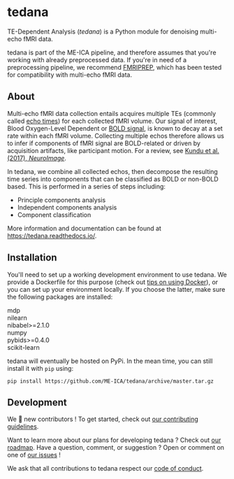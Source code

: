 # tedana

TE-Dependent Analysis (_tedana_) is a Python module for denoising multi-echo fMRI data.

tedana is part of the ME-ICA pipeline, and therefore assumes that you're working with already preprocessed data. If you're in need of a preprocessing pipeline, we recommend [FMRIPREP](https://github.com/poldracklab/fmriprep/), which has been tested for compatibility with multi-echo fMRI data.

## About

Multi-echo fMRI data collection entails acquires multiple TEs (commonly called [echo times](http://mriquestions.com/tr-and-te.html)) for each collected fMRI volume.
Our signal of interest, Blood Oxygen-Level Dependent or [BOLD signal](http://www.fil.ion.ucl.ac.uk/spm/course/slides10-zurich/Kerstin_BOLD.pdf), is known to decay at a set rate within each fMRI volume.
Collecting multiple echos therefore allows us to infer if components of fMRI signal are BOLD-related or driven by acquisition artifacts, like participant motion.
For a review, see [Kundu et al. (2017), _NeuroImage_](https://paperpile.com/shared/eH3PPu).

In tedana, we combine all collected echos, then decompose the resulting time series into components that can be classified as BOLD or non-BOLD based. This is performed in a series of steps including:

* Principle components analysis
* Independent components analysis
* Component classification

More information and documentation can be found at https://tedana.readthedocs.io/.

## Installation

You'll need to set up a working development environment to use tedana. We provide a Dockerfile for this purpose (check out [tips on using Docker](https://neurohackweek.github.io/docker-for-scientists/)), or you can set up your environment locally. If you choose the latter, make sure the following packages are installed:

mdp  
nilearn  
nibabel>=2.1.0  
numpy  
pybids>=0.4.0  
scikit-learn  

tedana will eventually be hosted on PyPi. In the mean time, you can still install it with `pip` using:

```
pip install https://github.com/ME-ICA/tedana/archive/master.tar.gz
```

## Development

We :yellow_heart: new contributors ! To get started, check out [our contributing guidelines](https://github.com/emdupre/tedana/blob/master/CONTRIBUTING.md).

Want to learn more about our plans for developing tedana ? Check out [our roadmap](https://github.com/emdupre/tedana/projects). Have a question, comment, or suggestion ? Open or comment on one of [our issues](https://github.com/emdupre/tedana/issues) !

We ask that all contributions to tedana respect our [code of conduct](https://github.com/emdupre/tedana/blob/master/Code_of_Conduct.md).
